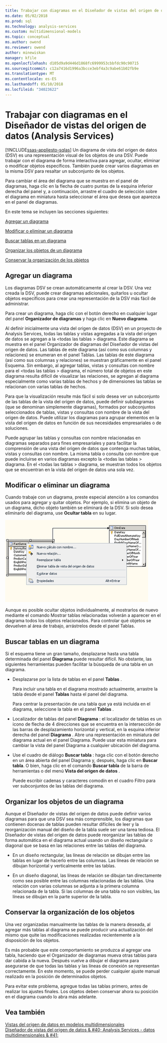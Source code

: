 ```yaml
---
title: Trabajar con diagramas en el Diseñador de vistas del origen de datos (Analysis Services) | Documentos de Microsoft
ms.date: 05/02/2018
ms.prod: sql
ms.technology: analysis-services
ms.custom: multidimensional-models
ms.topic: conceptual
ms.author: owend
ms.reviewer: owend
author: minewiskan
manager: kfile
ms.openlocfilehash: d105d9a9d446d1868fc6999953cbbfdc90c90715
ms.sourcegitcommit: c12a7416d1996a3bcce3ebf4a3c9abe61b02fb9e
ms.translationtype: MT
ms.contentlocale: es-ES
ms.lasthandoff: 05/10/2018
ms.locfileid: "34023622"
---
```

# <a name="work-with-diagrams-in-data-source-view-designer-analysis-services"></a>Trabajar con diagramas en el Diseñador de vistas del origen de datos (Analysis Services)
[!INCLUDE[ssas-appliesto-sqlas](../../includes/ssas-appliesto-sqlas.md)]
  Un diagrama de vista del origen de datos (DSV) es una representación visual de los objetos de una DSV. Puede trabajar con el diagrama de forma interactiva para agregar, ocultar, eliminar o modificar objetos específicos. También puede crear varios diagramas en la misma DSV para resaltar un subconjunto de los objetos.  
  
 Para cambiar el área del diagrama que se muestra en el panel de diagramas, haga clic en la flecha de cuatro puntas de la esquina inferior derecha del panel y, a continuación, arrastre el cuadro de selección sobre el diagrama en miniatura hasta seleccionar el área que desea que aparezca en el panel de diagramas.  
  
 En este tema se incluyen las secciones siguientes:  
  
 [Agregar un diagrama](#bkmk_add)  
  
 [Modificar o eliminar un diagrama](#bkmk_edit)  
  
 [Buscar tablas en un diagrama](#bkmk_findtables)  
  
 [Organizar los objetos de un diagrama](#bkmk_arrangeobjects)  
  
 [Conservar la organización de los objetos](#bkmk_preserve)  
  
##  <a name="bkmk_add"></a> Agregar un diagrama  
 Los diagramas DSV se crean automáticamente al crear la DSV. Una vez creada la DSV, puede crear diagramas adicionales, quitarlos u ocultar objetos específicos para crear una representación de la DSV más fácil de administrar.  
  
 Para crear un diagrama, haga clic con el botón derecho en cualquier lugar del panel **Organizador de diagramas** y haga clic en **Nuevo diagrama**.  
  
 Al definir inicialmente una vista del origen de datos (DSV) en un proyecto de Analysis Services, todas las tablas y vistas agregadas a la vista del origen de datos se agregan a la \<todas las tablas > diagrama. Este diagrama se muestra en el panel Organizador de diagramas del Diseñador de vistas del origen de datos. Las tablas de este diagrama (así como sus columnas y relaciones) se enumeran en el panel Tablas. Las tablas de este diagrama (así como sus columnas y relaciones) se muestran gráficamente en el panel Esquema. Sin embargo, al agregar tablas, vistas y consultas con nombre para el \<todas las tablas > diagrama, el número total de objetos en este diagrama resulta difícil de visualizar las relaciones, se agregan al diagrama especialmente como varias tablas de hechos y de dimensiones las tablas se relacionan con varias tablas de hechos.  
  
 Para que la visualización resulte más fácil si solo desea ver un subconjunto de las tablas de la vista del origen de datos, puede definir subdiagramas (que se denominan simplemente diagramas), formados por subconjuntos seleccionados de tablas, vistas y consultas con nombre de la vista del origen de datos. Puede utilizar los diagramas para agrupar elementos en la vista del origen de datos en función de sus necesidades empresariales o de soluciones.  
  
 Puede agrupar las tablas y consultas con nombre relacionadas en diagramas separados para fines empresariales y para facilitar la comprensión de una vista del origen de datos que contenga muchas tablas, vistas y consultas con nombre. La misma tabla o consulta con nombre que puede incluirse en varios diagramas excepto la \<todas las tablas > diagrama. En el \<todas las tablas > diagrama, se muestran todos los objetos que se encuentran en la vista del origen de datos una sola vez.  
  
##  <a name="bkmk_edit"></a> Modificar o eliminar un diagrama  
 Cuando trabaje con un diagrama, preste especial atención a los comandos usados para agregar y quitar objetos. Por ejemplo, si elimina un objeto de un diagrama, dicho objeto también se eliminará de la DSV. Si solo desea eliminarlo del diagrama, use **Ocultar tabla** en su lugar.  
  
 ![Captura de pantalla del área de trabajo de diagrama, haga clic en el menú](../../analysis-services/multidimensional-models/media/ssas-olapdsv-diagram.gif "captura de pantalla del área de trabajo de diagrama, el menú contextual")  
  
 Aunque es posible ocultar objetos individualmente, al mostrarlos de nuevo mediante el comando Mostrar tablas relacionadas volverán a aparecer en el diagrama todos los objetos relacionados. Para controlar qué objetos se devuelven al área de trabajo, arrástrelos desde el panel Tablas.  
  
##  <a name="bkmk_findtables"></a> Buscar tablas en un diagrama  
 Si el esquema tiene un gran tamaño, desplazarse hasta una tabla determinada del panel **Diagrama** puede resultar difícil. No obstante, las siguientes herramientas pueden facilitar la búsqueda de una tabla en un diagrama.  
  
-   Desplazarse por la lista de tablas en el panel **Tablas** .  
  
     Para incluir una tabla en el diagrama mostrado actualmente, arrastre la tabla desde el panel **Tablas** hasta el panel del diagrama.  
  
     Para centrar la presentación de una tabla que ya está incluida en el diagrama, seleccione la tabla en el panel **Tablas** .  
  
-   Localizador de tablas del panel **Diagrama** : el localizador de tablas es un icono de flecha de 4 direcciones que se encuentra en la intersección de las barras de desplazamiento horizontal y vertical, en la esquina inferior derecha del panel **Diagrama** . Abre una representación en miniatura del diagrama actual en el panel Diagrama. Puede usar esta miniatura para cambiar la vista del panel Diagrama a cualquier ubicación del diagrama.  
  
-   Use el cuadro de diálogo **Buscar tabla** : haga clic con el botón derecho en un área abierta del panel Diagrama y, después, haga clic en **Buscar tabla**. O bien, haga clic en el comando **Buscar tabla** de la barra de herramientas o del menú **Vista del origen de datos** .  
  
     Puede escribir cadenas y caracteres comodín en el cuadro Filtro para ver subconjuntos de las tablas del diagrama.  
  
##  <a name="bkmk_arrangeobjects"></a> Organizar los objetos de un diagrama  
 Aunque el Diseñador de vistas del origen de datos puede definir varios diagramas para que una DSV sea más comprensible, los diagramas que contienen docenas de tablas pueden resultar difíciles de leer y la reorganización manual del diseño de la tabla suele ser una tarea tediosa. El Diseñador de vistas del origen de datos puede reorganizar las tablas de forma automática en el diagrama actual usando un diseño rectangular o diagonal que se basa en las relaciones entre las tablas del diagrama.  
  
-   En un diseño rectangular, las líneas de relación se dibujan entre las tablas en lugar de hacerlo entre las columnas. Las líneas de relación se dibujan horizontal y verticalmente entre las tablas.  
  
-   En un diseño diagonal, las líneas de relación se dibujan tan directamente como sea posible entre las columnas relacionadas de las tablas. Una relación con varias columnas se adjunta a la primera columna relacionada de la tabla. Si las columnas de una tabla no son visibles, las líneas se dibujan en la parte superior de la tabla.  
  
##  <a name="bkmk_preserve"></a> Conservar la organización de los objetos  
 Una vez organizadas manualmente las tablas de la manera deseada, al agregar más tablas al diagrama se puede producir una actualización del mismo que quite las modificaciones realizadas recientemente a la disposición de los objetos.  
  
 Es más probable que este comportamiento se produzca al agregar una tabla, haciendo que el Organizador de diagramas mueva otras tablas para dar cabida a la nueva. Después vuelve a dibujar el diagrama para asegurarse de que todas las tablas y las líneas de conexión se representan correctamente. En este momento, se puede perder cualquier ajuste manual realizado en la posición de determinados objetos.  
  
 Para evitar este problema, agregue todas las tablas primero, antes de realizar los ajustes finales. Los objetos deben conservar ahora su posición en el diagrama cuando lo abra más adelante.  
  
## <a name="see-also"></a>Vea también  
 [Vistas del origen de datos en modelos multidimensionales](../../analysis-services/multidimensional-models/data-source-views-in-multidimensional-models.md)   
 [Diseñador de vistas del origen de datos & #40; Analysis Services - datos multidimensionales & #41;](http://msdn.microsoft.com/library/6f40a074-761f-440b-a999-09b755bd86ce)  
  
  
